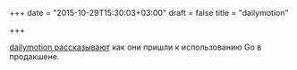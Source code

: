 +++
date = "2015-10-29T15:30:03+03:00"
draft = false
title = "dailymotion"

+++

<p><a href="http://engineering.dailymotion.com/our-way-to-go/">dailymotion рассказывают</a> как они пришли к использованию Go в продакшене.</p>

